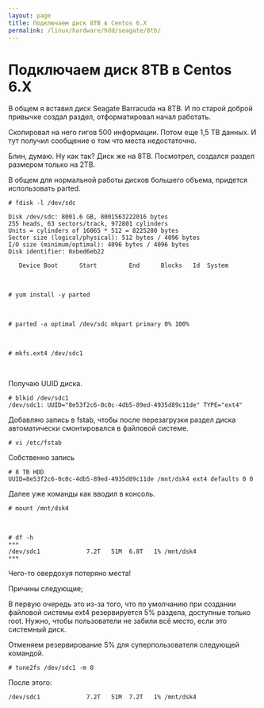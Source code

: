 ```yaml
---
layout: page
title: Подключаем диск 8TB в Centos 6.X
permalink: /linux/hardware/hdd/seagate/8tb/
---
```


# Подключаем диск 8TB в Centos 6.X

В общем я вставил диск Seagate Barracuda на 8TB. И по старой доброй привычке создал раздел, отформатировал начал работать.

Скопировал на него гигов 500 информации. Потом еще 1,5 TB данных.
И тут получил сообщение о том что места недостаточно.

Блин, думаю. Ну как так? Диск же на 8TB. Посмотрел, создался раздел размером только на 2TB.

В общем для нормальной работы дисков большего объема, придется использовать parted.


    # fdisk -l /dev/sdc

    Disk /dev/sdc: 8001.6 GB, 8001563222016 bytes
    255 heads, 63 sectors/track, 972801 cylinders
    Units = cylinders of 16065 * 512 = 8225280 bytes
    Sector size (logical/physical): 512 bytes / 4096 bytes
    I/O size (minimum/optimal): 4096 bytes / 4096 bytes
    Disk identifier: 0xbed6eb22

       Device Boot      Start         End      Blocks   Id  System


<br/>

    # yum install -y parted


<br/>

    # parted -a optimal /dev/sdc mkpart primary 0% 100%

<!--
# parted /dev/sdc
GNU Parted 2.1
Using /dev/sdc
Welcome to GNU Parted! Type 'help' to view a list of commands.
(parted)  

<br/>

(parted) mklabel gpt                                                      
Warning: The existing disk label on /dev/sdc will be destroyed and all data on
this disk will be lost. Do you want to continue?
Yes/No? yes

<br/>

(parted) unit TB

<br/>

(parted) mkpart primary 0 100%

<br/>

(parted) print                                                            
Model: ATA ST8000AS0002-1NA (scsi)
Disk /dev/sdc: 8.00TB
Sector size (logical/physical): 512B/4096B
Partition Table: gpt

Number  Start   End     Size    File system  Name     Flags
 1      0.00TB  0.00TB  0.00TB               primary


<br/>

 (parted) quit

-->

<br/>

    # mkfs.ext4 /dev/sdc1


<br>

Получаю UUID диска.


    # blkid /dev/sdc1
    /dev/sdc1: UUID="8e53f2c6-0c0c-4db5-89ed-4935d89c11de" TYPE="ext4"


Добавляю запись в fstab, чтобы после перезагрузки раздел диска автоматически смонтировался в файловой системе.

    # vi /etc/fstab


Собственно запись

    # 8 TB HDD
    UUID=8e53f2c6-0c0c-4db5-89ed-4935d89c11de /mnt/dsk4 ext4 defaults 0 0


Далее уже команды как вводил в консоль.

    # mount /mnt/dsk4

<br/>

    # df -h
    ***
    /dev/sdc1             7.2T   51M  6.8T   1% /mnt/dsk4
    ***


Чего-то овердохуя потеряно места!

Причины следующие;

В первую очередь это из-за того, что по умолчанию при создании файловой системы ext4 резервируется 5% раздела, доступные только root. Нужно, чтобы пользователи не забили всё место, если это системный диск.


Отменяем резервирование 5% для суперпользователя следующей командой.

    # tune2fs /dev/sdc1 -m 0

После этого:

    /dev/sdc1             7.2T   51M  7.2T   1% /mnt/dsk4
